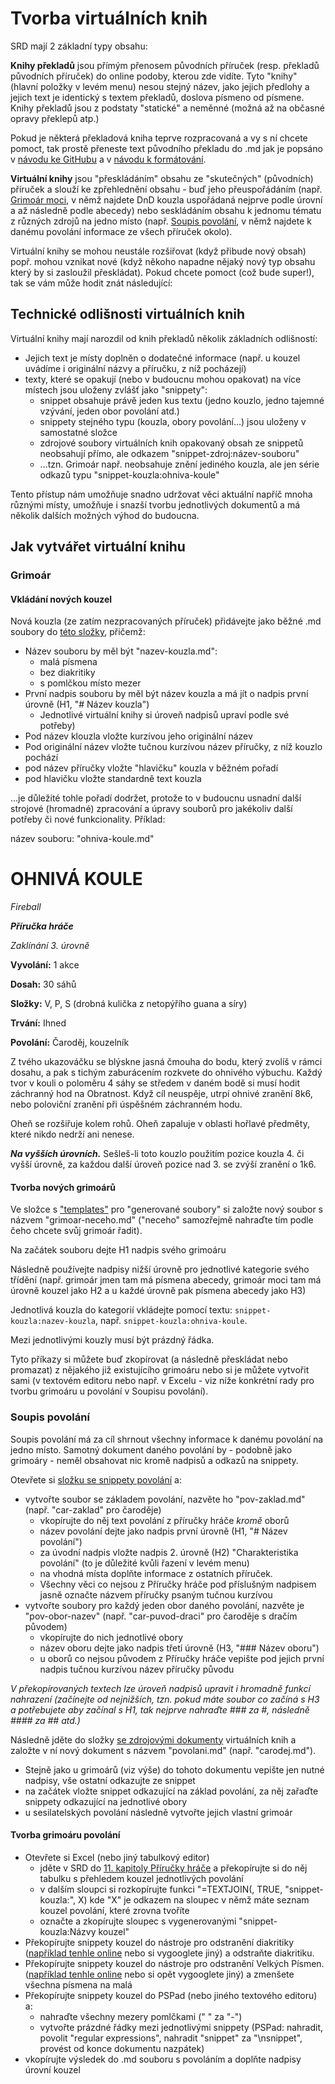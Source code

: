 # Tvorba virtuálních knih

SRD mají 2 základní typy obsahu:

**Knihy překladů** jsou přímým přenosem původních příruček (resp. překladů původních příruček) do online podoby, kterou zde vidíte. Tyto "knihy" (hlavní položky v levém menu) nesou stejný název, jako jejich předlohy a jejich text je identický s textem překladů, doslova písmeno od písmene. Knihy překladů jsou z podstaty "statické" a neměnné (možná až na občasné opravy překlepů atp.)

Pokud je některá překladová kniha teprve rozpracovaná a vy s ní chcete pomoct, tak prostě přeneste text původního překladu do .md jak je popsáno v [návodu ke GitHubu](http://dnd5esrd.d20.cz/faq/github.html#zalozeni-uctu-na-github) a v [návodu k formátování](http://dnd5esrd.d20.cz/faq/formatovani.html).

**Virtuální knihy** jsou "přeskládáním" obsahu ze "skutečných" (původních) příruček a slouží ke zpřehlednění obsahu - buď jeho přeuspořádáním (např. [Grimoár moci](http://dnd5esrd.d20.cz/grimoar/grimoar-moci.html), v němž najdete DnD kouzla uspořádaná nejprve podle úrovní a až následně podle abecedy) nebo seskládáním obsahu k jednomu tématu z různých zdrojů na jedno místo (např. [Soupis povolání](http://dnd5esrd.d20.cz/soupis/carodej.html), v němž najdete k danému povolání informace ze všech příruček okolo).

Virtuální knihy se mohou neustále rozšiřovat (když přibude nový obsah) popř. mohou vznikat nové (když někoho napadne nějaký nový typ obsahu který by si zasloužil přeskládat). Pokud chcete pomoct (což bude super!), tak se vám může hodit znát následující:

## Technické odlišnosti virtuálních knih

Virtuální knihy mají narozdil od knih překladů několik základních odlišností:

- Jejich text je místy doplněn o dodatečné informace (např. u kouzel uvádíme i originální názvy a příručku, z níž pocházejí)
- texty, které se opakují (nebo v budoucnu mohou opakovat) na více místech jsou uloženy zvlášť jako "snippety":
  - snippet obsahuje právě jeden kus textu (jedno kouzlo, jedno tajemné vzývání, jeden obor povolání atd.)
  - snippety stejného typu (kouzla, obory povolání...) jsou uloženy v samostatné složce
  - zdrojové soubory virtuálních knih opakovaný obsah ze snippetů neobsahují přímo, ale odkazem "snippet-zdroj:název-souboru"
  - ...tzn. Grimoár např. neobsahuje znění jediného kouzla, ale jen série odkazů typu "snippet-kouzla:ohniva-koule"
  
Tento přístup nám umožňuje snadno udržovat věci aktuální napříč mnoha různými místy, umožňuje i snazší tvorbu jednotlivých dokumentů a má několik dalších možných výhod do budoucna.

## Jak vytvářet virtuální knihu

### Grimoár 

#### Vkládání nových kouzel

Nová kouzla (ze zatím nezpracovaných příruček) přidávejte jako běžné .md soubory do [této složky](https://github.com/d20cz/dnd-5e-srd-cz/tree/master/gen/snippets/kouzla), přičemž:

- Název souboru by měl být "nazev-kouzla.md":
  - malá písmena
  - bez diakritiky
  - s pomlčkou místo mezer
- První nadpis souboru by měl být název kouzla a má jít o nadpis první úrovně (H1, "\# Název kouzla")
  - Jednotlivé virtuální knihy si úroveň nadpisů upraví podle své potřeby)
- Pod název klouzla vložte kurzívou jeho originální název
- Pod originální název vložte tučnou kurzívou název příručky, z níž kouzlo pochází
- pod název příručky vložte "hlavičku" kouzla v běžném pořadí
- pod hlavičku vložte standardně text kouzla

...je důležité tohle pořadí dodržet, protože to v budoucnu usnadní další strojové (hromadné) zpracování a úpravy souborů pro jakékoliv další potřeby či nové funkcionality. Příklad:

<card>
  název souboru: "ohniva-koule.md"
  
  # OHNIVÁ KOULE
  
  *Fireball*

***Příručka hráče***

*Zaklínání 3. úrovně*

**Vyvolání:** 1 akce

**Dosah:** 30 sáhů

**Složky:** V, P, S (drobná kulička z netopýřího guana a síry)

**Trvání:** Ihned

**Povolání:** Čaroděj, kouzelník

Z tvého ukazováčku se blýskne jasná čmouha do bodu, který zvolíš v rámci dosahu, a pak s tichým zaburácením rozkvete do ohnivého výbuchu. Každý tvor v kouli o poloměru 4 sáhy se středem v daném bodě si musí hodit záchranný hod na Obratnost. Když cíl neuspěje, utrpí ohnivé zranění 8k6, nebo poloviční zranění při úspěšném záchranném hodu. 

Oheň se rozšiřuje kolem rohů. Oheň zapaluje v oblasti hořlavé předměty, které nikdo nedrží ani nenese.

***Na vyšších úrovních.*** Sešleš-li toto kouzlo použitím pozice kouzla 4. či vyšší úrovně, za každou další úroveň pozice nad 3. se zvýší zranění o 1k6.
  
</card>

#### Tvorba nových grimoárů

Ve složce s ["templates"](https://github.com/d20cz/dnd-5e-srd-cz/tree/master/gen/templates) pro "generované soubory" si založte nový soubor s názvem "grimoar-neceho.md" ("neceho" samozřejmě nahraďte tím podle čeho chcete svůj grimoár řadit).

Na začátek souboru dejte H1 nadpis svého grimoáru

Následně používejte nadpisy nižší úrovně pro jednotlivé kategorie svého třídění (např. grimoár jmen tam má písmena abecedy, grimoár moci tam má úrovně kouzel jako H2 a u každé úrovně pak písmena abecedy jako H3)

Jednotlivá kouzla do kategorií vkládejte pomocí textu: ```snippet-kouzla:nazev-kouzla```, např. ```snippet-kouzla:ohniva-koule```. 

Mezi jednotlivými kouzly musí být prázdný řádka.

Tyto příkazy si můžete buď zkopírovat (a následně přeskládat nebo promazat) z nějakého již existujícího grimoáru nebo si je můžete vytvořit sami (v textovém editoru nebo např. v Excelu - viz níže konkrétní rady pro tvorbu grimoáru u povolání v Soupisu povolání).


### Soupis povolání

Soupis povolání má za cíl shrnout všechny informace k danému povolání na jedno místo. Samotný dokument daného povolání by - podobně jako grimoáry - neměl obsahovat nic kromě nadpisů a odkazů na snippety.

Otevřete si [složku se snippety povolání](https://github.com/d20cz/dnd-5e-srd-cz/tree/master/gen/snippets/povolani) a:

- vytvořte soubor se základem povolání, nazvěte ho "pov-zaklad.md" (např. "car-zaklad" pro čaroděje)
  - vkopírujte do něj text povolání z příručky hráče *kromě* oborů
  - název povolání dejte jako nadpis první úrovně (H1, "\# Název povolání")
  - za úvodní nadpis vložte nadpis 2. úrovně (H2) "Charakteristika povolání" (to je důležité kvůli řazení v levém menu)
  - na vhodná místa doplňte informace z ostatních příruček. 
  - Všechny věci co nejsou z Příručky hráče pod příslušným nadpisem jasně označte názvem příručky psaným tučnou kurzívou
- vytvořte soubory pro každý jeden obor daného povolání, nazvěte je "pov-obor-nazev" (např. "car-puvod-draci" pro čaroděje s dračím původem)
  - vkopírujte do nich jednotlivé obory
  - název oboru dejte jako nadpis třetí úrovně (H3, "\#\#\# Název oboru")
  - u oborů co nejsou původem z Příručky hráče vepište pod jejich první nadpis tučnou kurzívou název příručky původu

*V překopírovaných textech lze úroveň nadpisů upravit i hromadně funkcí nahrazení (začínejte od nejnižších, tzn. pokud máte soubor co začíná s H3 a potřebujete aby začínal s H1, tak nejprve nahraďte \#\#\# za \#, následně \#\#\#\# za \#\# atd.)*

Následně jděte do složky [se zdrojovými dokumenty](https://github.com/d20cz/dnd-5e-srd-cz/tree/master/gen/templates) virtuálních knih a založte v ní nový dokument s názvem "povolani.md" (např. "carodej.md"). 

- Stejně jako u grimoárů (viz výše) do tohoto dokumentu vepište jen nutné nadpisy, vše ostatní odkazujte ze snippet
- na začátek vložte snippet odkazující na základ povolání, za něj zařaďte snippety odkazující na jednotlivé obory
- u sesilatelských povolání následně vytvořte jejich vlastní grimoár

#### Tvorba grimoáru povolání

- Otevřete si Excel (nebo jiný tabulkový editor)
  - jděte v SRD do [11. kapitoly Příručky hráče](http://dnd5esrd.d20.cz/prirucka-hrace/11-kapitola.html) a překopírujte si do něj tabulku s přehledem kouzel jednotlivých povolání
  - v dalším sloupci si rozkopírujte funkci "=TEXTJOIN(, TRUE, "snippet-kouzla:", X) kde "X" je odkazem na sloupec v němž máte seznam kouzel povolání, které zrovna tvoříte
  - označte a zkopírujte sloupec s vygenerovanými "snippet-kouzla:Názvy kouzel"
- Překopírujte snippety kouzel do nástroje pro odstranění diakritiky ([například tenhle online](https://www.miniwebtool.com/remove-accent/) nebo si vygooglete jiný) a odstraňte diakritiku.
- Překopírujte snippety kouzel do nástroje pro odstranění Velkých Písmen. ([například tenhle online](https://convertcase.net/) nebo si opět vygooglete jiný) a zmenšete všechna písmena na malá
- Překopírujte snippety kouzel do PSPad (nebo jiného textového editoru) a:
  - nahraďte všechny mezery pomlčkami (" " za "-")
  - vytvořte prázdné řádky mezi jednotlivými snippety (PSPad: nahradit, povolit "regular expressions", nahradit "snippet" za "\nsnippet", provést od konce dokumentu nazpátek)
- vkopírujte výsledek do .md souboru s povoláním a doplňte nadpisy úrovní kouzel
